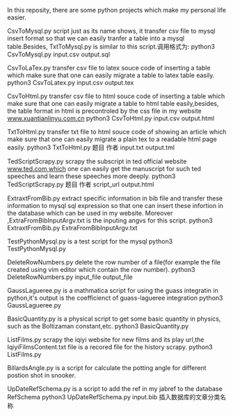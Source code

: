 In this reposity, there are some python projects which make my personal life easier.

CsvToMysql.py script just as its name shows, it transfer csv file to mysql insert format so that we can easily tranfer a table into a mysql table.Besides, TxtToMysql.py is similar to this script.调用格式为:
    python3 CsvToMysql.py input.csv output.sql

CsvToLaTex.py transfer csv file to latex souce code of inserting a table which make sure that one can easily migrate a table to latex table easily.
    python3 CsvToLatex.py input.csv output.tex

CsvToHtml.py  transfer csv file to html souce code of inserting a table which make sure that one can easily migrate a table to html table easily,besides, the table format in html is precontroled by the css file in my website www.xuantianlinyu.com.cn
    python3 CsvToHtml.py input.csv output.html

TxtToHtml.py transfer txt file to html souce code of showing an article which make sure that one can easily migrate a plain tex to a readable html page easily.
    python3 TxtToHtml.py 题目 作者 input.txt output.tml

TedScriptScrapy.py scrapy the subscript in ted official website www.ted.com,which one can easily get the manuscript for such ted speeches and learn these speeches more deeply.
    python3 TedScriptScrapy.py 题目 作者 script_url output.html

ExtraxtFromBib.py extract specific information in bib file and transfer these information to mysql sql expression so that one can insert  these infortion in the database which can be used in my website. Moreover ,ExtraFromBibInputArgv.txt is the inputing angvs for this script.
    python3 ExtraxtFromBib.py ExtraFromBibInputArgv.txt

TestPythonMysql.py is a test script for the mysql
    python3 TestPythonMysql.py

DeleteRowNumbers.py delete the row number of a file(for example the file created using vim editor which contain the row number).
    python3 DeleteRowNumbers.py input_file output_file

GaussLagueree.py is a mathmatica script for using the guass integratin in python,it's output is the coefficienct of guass-lagueree integration
    python3 GaussLagueree.py

BasicQuantity.py is a physical script to get some basic quantity in physics, such as the Boltizaman constant,etc.
    python3 BasicQuantity.py

ListFilms.py scrapy the iqiyi website for new films and its play url,the IqiyiFilmsContent.txt file is a recored file for the history scrapy.
    python3 ListFilms.py

BillardsAngle.py is a script for calculate the potting angle for different postion shot in snooker.

UpDateRefSchema.py is a script to add the ref in my jabref to the database RefSchema
    python3 UpDateRefSchema.py input.bib 插入数据库的文章分类名称


